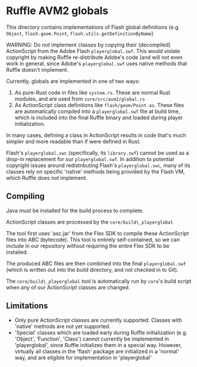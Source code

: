 # Ruffle AVM2 globals

This directory contains implementations of Flash global
definitions (e.g. `Object`, `flash.geom.Point`, `flash.utils.getDefinitionByName`)

WARNING: Do *not* implement classes by copying their (decompiled) ActionScript
from the Adobe Flash `playerglobal.swf`. This would violate copyright by making
Ruffle re-distribute Adobe's code (and will not even work in general, since
Adobe's `playerglobal.swf` uses native methods that Ruffle doesn't implement.

Currently, globals are implemented in one of two ways:
1) As pure-Rust code in files like `system.rs`. These are normal Rust
   modules, and are used from `core/src/avm2/global.rs`
2) As ActionScript class definitions like `flash/geom/Point.as`.
   These files are automatically compiled into a `playerglobal.swf`
   file at build time, which is included into the final Ruffle binary
   and loaded during player initialization.

In many cases, defining a class in ActionScript results in
code that's much simpler and more readable than if were
defined in Rust.

Flash's `playerglobal.swc` (specifically, its `library.swf`)
cannot be used as a drop-in replacement for our `playerglobal.swf`.
In addition to potential copyright issues around redistributing Flash's `playerglobal.swc`,
many of its classes rely on specific 'native' methods being provided
by the Flash VM, which Ruffle does not implement.

## Compiling

Java must be installed for the build process to complete.

ActionScript classes are processed by the `core/build\_playerglobal`

The tool first uses 'asc.jar'
from the Flex SDK to compile these ActionScript files into
ABC (bytecode). This tool is entirely self-contained, so we can
include in our repository without requiring the entire Flex SDK
to be installed.

The produced ABC files are then combined into the final
`playerglobal.swf` (which is written out into the build directory,
and not checked in to Git).

The `core/build\_playerglobal` tool is automatically run by `core`'s build script
when any of our ActionScript classes are changed.

## Limitations

* Only pure ActionScript classes are currently supported. Classes with
'native' methods are not yet supported.
* 'Special' classes which are loaded early during Ruffle initialization
(e.g. 'Object', 'Function', 'Class') cannot currently
be implemented in 'playerglobal', since Ruffle initializes them in a special
way. However, virtually all classes in the 'flash' package are initialized
in a 'normal' way, and are eligible for implementation in 'playerglobal'
